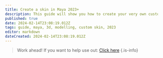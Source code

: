 ```yaml
---
title: Create a skin in Maya 2023+
description: This guide will show you how to create your very own custom skin with Maya 2023
published: true
date: 2024-02-14T23:08:19.012Z
tags: guide, maya, 3d, modelling, custom skin, 2023
editor: markdown
dateCreated: 2024-02-14T23:08:19.012Z
---
```


> Work ahead!
> If you want to help use out: [Click here](/posting-guide/apply-as-contributor)
{.is-info}